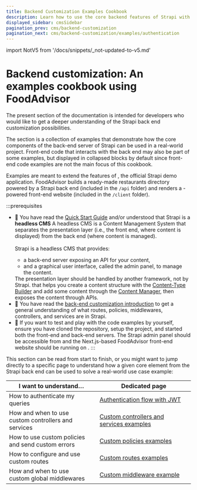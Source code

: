 ```yaml
---
title: Backend Customization Examples Cookbook
description: Learn how to use the core backend features of Strapi with the FoodAdvisor deployment
displayed_sidebar: cmsSidebar
pagination_prev: cms/backend-customization
pagination_next: cms/backend-customization/examples/authentication
---
```


import NotV5 from '/docs/snippets/_not-updated-to-v5.md'

# Backend customization: An examples cookbook using FoodAdvisor

<NotV5/>

The present section of the documentation is intended for developers who would like to get a deeper understanding of the Strapi back end customization possibilities.

The section is a collection of examples that demonstrate how the core components of the back-end server of Strapi can be used in a real-world project. Front-end code that interacts with the back end may also be part of some examples, but displayed in collapsed blocks by default since front-end code examples are not the main focus of this cookbook.

Examples are meant to extend the features of <ExternalLink to="https://github.com/strapi/foodadvisor" text="FoodAdvisor"/>, the official Strapi demo application. FoodAdvisor builds a ready-made restaurants directory powered by a Strapi back end (included in the `/api` folder) and renders a <ExternalLink to="https://nextjs.org/" text="Next.js"/>-powered front-end website (included in the `/client` folder).

:::prerequisites
- 👀 You have read the [Quick Start Guide](/cms/quick-start) and/or understood that Strapi is a **headless CMS** <Annotation>A headless CMS is a Content Management System that separates the presentation layer (i.e., the front end, where content is displayed) from the back end (where content is managed).<br /><br/>Strapi is a headless CMS that provides:<ul><li>a back-end server exposing an API for your content,</li><li>and a graphical user interface, called the admin panel, to manage the content.</li></ul>The presentation layer should be handled by another framework, not by Strapi.</Annotation> that helps you create a content structure with the [Content-Type Builder](/cms/features/content-type-builder) and add some content through the [Content Manager](/cms/features/content-manager), then exposes the content through APIs.
- 👀 You have read the [back-end customization introduction](/cms/backend-customization) to get a general understanding of what routes, policies, middlewares, controllers, and services are in Strapi.
- 👷 If you want to test and play with the code examples by yourself, ensure you have cloned the <ExternalLink to="https://github.com/strapi/foodadvisor" text="FoodAdvisor"/> repository, setup the project, and started both the front-end and back-end servers. The Strapi admin panel should be accessible from <ExternalLink to="http://localhost:1337/admin" text="`localhost:1337/admin`"/> and the Next.js-based FoodAdvisor front-end website should be running on <ExternalLink to="http://localhost:3000" text="`localhost:3000`"/>.
:::

This section can be read from start to finish, or you might want to jump directly to a specific page to understand how a given core element from the Strapi back end can be used to solve a real-world use case example:

| I want to understand… | Dedicated page |
|------------|---------------|
| How to authenticate my queries | [Authentication flow with JWT](/cms/backend-customization/examples/authentication) |
| How and when to use<br />custom controllers and services | [Custom controllers and services examples](/cms/backend-customization/examples/services-and-controllers) |
| How to use custom policies<br />and send custom errors | [Custom policies examples](/cms/backend-customization/examples/policies) |
| How to configure and use custom routes | [Custom routes examples](/cms/backend-customization/examples/routes) |
| How and when to use<br />custom global middlewares | [Custom middleware example](/cms/backend-customization/examples/middlewares) |
